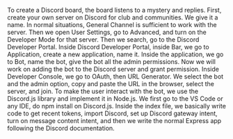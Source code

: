 To create a Discord board, the board listens to a mystery and replies. First, create your own server on Discord for club and communities. We give it a name. In normal situations, General Channel is sufficient to work with the server. Then we open User Settings, go to Advanced, and turn on the Developer Mode for that server. Then we search, go to the Discord Developer Portal. Inside Discord Developer Portal, inside Bar, we go to Application, create a new application, name it. Inside the application, we go to Bot, name the bot, give the bot all the admin permissions. Now we will work on adding the bot to the Discord server and grant permission. Inside Developer Console, we go to OAuth, then URL Generator. We select the bot and the admin option, copy and paste the URL in the browser, select the server, and join. To make the user interact with the bot, we use the Discord.js library and implement it in Node.js. We first go to the VS Code or any IDE, do npm install on Discord.js. Inside the index file, we basically write code to get recent tokens, import Discord, set up Discord gateway intent, turn on message content intent, and then we write the normal Express app following the Discord documentation.